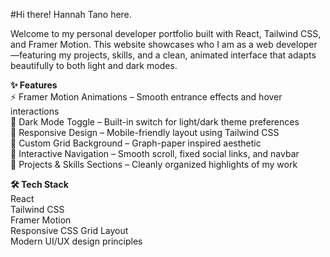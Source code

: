 #Hi there! Hannah Tano here.

Welcome to my personal developer portfolio built with React, Tailwind CSS, and Framer Motion. This website showcases who I am as a web developer—featuring my projects, skills, and a clean, animated interface that adapts beautifully to both light and dark modes.

**✨ Features**  
⚡ Framer Motion Animations – Smooth entrance effects and hover interactions  
🌙 Dark Mode Toggle – Built-in switch for light/dark theme preferences  
🎯 Responsive Design – Mobile-friendly layout using Tailwind CSS  
🎨 Custom Grid Background – Graph-paper inspired aesthetic  
🔗 Interactive Navigation – Smooth scroll, fixed social links, and navbar  
💼 Projects & Skills Sections – Cleanly organized highlights of my work  

**🛠️ Tech Stack**  
React  
Tailwind CSS  
Framer Motion   
Responsive CSS Grid Layout  
Modern UI/UX design principles  
